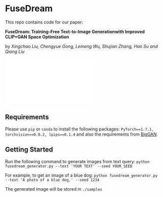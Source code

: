 # FuseDream

This repo contains code for our paper:

**FuseDream: Training-Free Text-to-Image Generationwith Improved CLIP+GAN Space Optimization**

by *Xingchao Liu, Chengyue Gong, Lemeng Wu, Shujian Zhang, Hao Su and Qiang Liu*

![FuseDream](imgs/header_image.pdf?raw=true "FuseDream")

## Requirements
Please use `pip` or `conda` to install the following packages:
`PyTorch==1.7.1, torchvision==0.8.2, lpips==0.1.4` and also the requirements from [BigGAN](https://github.com/ajbrock/BigGAN-PyTorch).

## Getting Started
Run the following command to generate images from text query:
`python fusedream_generator.py --text 'YOUR TEXT' --seed YOUR_SEED`

For example, to get an image of a blue dog:
`python fusedream_generator.py --text 'A photo of a blue dog.' --seed 1234`

The generated image will be stored in `./samples`
